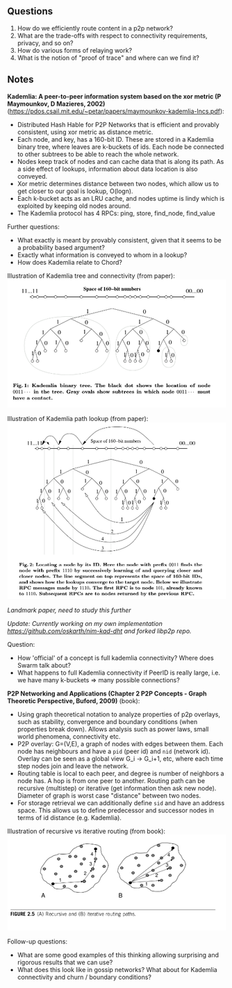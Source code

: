 ## Questions

1. How do we efficiently route content in a p2p network?
2. What are the trade-offs with respect to connectivity requirements, privacy, and so on?
3. How do various forms of relaying work?
4. What is the notion of "proof of trace" and where can we find it?

## Notes

**Kademlia: A peer-to-peer information system based on the xor metric (P Maymounkov, D Mazieres, 2002)** (https://pdos.csail.mit.edu/~petar/papers/maymounkov-kademlia-lncs.pdf):

- Distributed Hash Hable for P2P Networks that is efficient and provably consistent, using xor metric as distance metric.
- Each node, and key, has a 160-bit ID. These are stored in a Kademlia binary tree, where leaves are k-buckets of ids. Each node be connected to other subtrees to be able to reach the whole network.
- Nodes keep track of nodes and can cache data that is along its path. As a side effect of lookups, information about data location is also conveyed.
- Xor metric determines distance between two nodes, which allow us to get closer to our goal is lookup, O(logn).
- Each k-bucket acts as an LRU cache, and nodes uptime is lindy which is exploited by keeping old nodes around.
- The Kademlia protocol has 4 RPCs: ping, store, find_node, find_value

Further questions:
- What exactly is meant by provably consistent, given that it seems to be a probability based argument?
- Exactly what information is conveyed to whom in a lookup?
- How does Kademlia relate to Chord?

Illustration of Kademlia tree and connectivity (from paper):
![](../assets/kademlia1.png)

Illustration of Kademlia path lookup (from paper):
![](../assets/kademlia2.png)

*Landmark paper, need to study this further*

*Update: Currently working on my own implementation https://github.com/oskarth/nim-kad-dht and forked libp2p repo.*

Question:
- How 'official' of a concept is full kademlia connectivity? Where does Swarm talk about?
- What happens to full Kademlia connectivity if PeerID is really large, i.e. we have many k-buckets => many possible connections?

**P2P Networking and Applications (Chapter 2 P2P Concepts - Graph Theoretic Perspective, Buford, 2009)** (book):

- Using graph theoretical notation to analyze properties of p2p overlays, such as stability, convergence and boundary conditions (when properties break down). Allows analysis such as power laws, small world phenomena, connectivity etc.
- P2P overlay: G=(V,E), a graph of nodes with edges between them. Each node has neighbours and have a `pid` (peer id) and `nid` (network id). Overlay can be seen as a global view G_i -> G_i+1, etc, where each time step nodes join and leave the network.
- Routing table is local to each peer, and degree is number of neighbors a node has. A hop is from one peer to another. Routing path can be recursive (multistep) or iterative (get information then ask new node). Diameter of graph is worst case "distance" between two nodes.
- For storage retrieval we can additionally define `sid` and have an address space. This allows us to define predecessor and successor nodes in terms of id distance (e.g. Kademlia).

Illustration of recursive vs iterative routing (from book):
![](../assets/buford_graph_routing.png)

Follow-up questions:
- What are some good examples of this thinking allowing surprising and rigorous results that we can use?
- What does this look like in gossip networks? What about for Kademlia connectivity and churn / boundary conditions?
